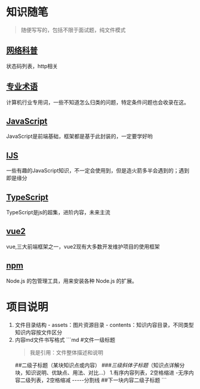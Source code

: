 # 知识随笔
  > 随便写写的，包括不限于面试题，纯文件模式 

## [网络科普](./contents/net.md)
  状态码列表，http相关

## [专业术语](./contents/term.md)
  计算机行业专用词，一些不知道怎么归类的问题，特定条件问题也会收录在这。

## [JavaScript](./contents/js.md)
  JavaScript是前端基础，框架都是基于此封装的，一定要学好哟

## [IJS](./contents/ijs.md)
  一些有趣的JavaScript知识，不一定会使用到，但是造火箭多半会遇到的；遇到即是缘分

## [TypeScript](./contents/ts.md)
  TypeScript是js的超集，进阶内容，未来主流

## [vue2](./contents/vue.md)
  vue,三大前端框架之一，vue2现有大多数开发维护项目的使用框架

## [npm](./contents/npm.md)
  Node.js 的包管理工具，用来安装各种 Node.js 的扩展。

# 项目说明
  1. 文件目录结构
    - assets：图片资源目录
    - contents：知识内容目录，不同类型知识内容按文件区分
  2. 内容md文件书写格式
    ```md
      #文件一级标题
      >我是引用：文件整体描述和说明
      <!-- 我是空白行 -->
      ##二级子标题（某块知识点或内容）
      ###*三级斜体子标题*（知识点详解分块，知识说明、优缺点、用法、对比...）
        1.有序内容列表，2空格缩进
          -无序内容二级列表，2空格缩减
      <!-- 我是空白行 -->
      -----分割线
      <!-- 我是空白行 -->
      ##下一块内容二级子标题
    ```